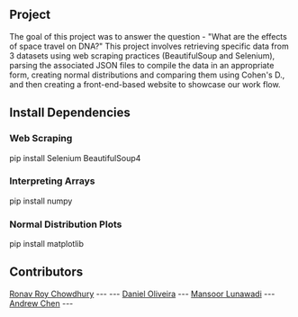 ## Project
The goal of this project was to answer the question - "What are the effects of space travel on DNA?"
This project involves retrieving specific data from 3 datasets using web scraping practices (BeautifulSoup and Selenium), parsing the associated JSON files to compile the data in an appropriate form,
creating normal distributions and comparing them using Cohen's D., and then creating a front-end-based website to showcase our work flow.

## Install Dependencies
### Web Scraping
pip install Selenium BeautifulSoup4
### Interpreting Arrays
pip install numpy
### Normal Distribution Plots
pip install matplotlib

## Contributors
[Ronav Roy Chowdhury](https://github.com/Swwwerve) ---
	---
[Daniel Oliveira](https://github.com/GriDaniel) ---
[Mansoor Lunawadi](https://github.com/Skilledgamer101) ---
[Andrew Chen](https://github.com/Achen2804) ---
